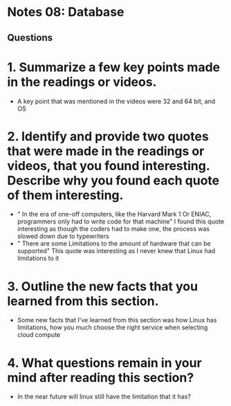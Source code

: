 # Notes 08: Database
## Questions
# 1. Summarize a few key points made in the readings or videos.
* A key point that was mentioned in the videos were 32 and 64 bit, and OS
# 2. Identify and provide two quotes that were made in the readings or videos, that you found interesting. Describe why you found each quote of them interesting.
* " In the era of one-off computers, like the Harvard Mark 1 Or ENIAC, programmers only had to write code for that machine" I found this quote interesting as though the coders had to make one, the process was slowed down due to typewriters 
* " There are some Limitations to the amount of hardware that can be supported" This quote was interesting as I never knew that Linux had limitations to it 
# 3. Outline the new facts that you learned from this section.
* Some new facts that I've learned from this section was how Linux has limitations, how you much choose the right service when selecting cloud compute 
# 4. What questions remain in your mind after reading this section?
* In the near future will linux still have the limitation that it has?

